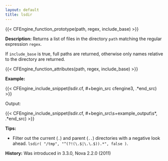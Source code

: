 ```yaml
---
layout: default
title: lsdir
---
```


{{< CFEngine_function_prototype(path, regex, include_base) >}}

**Description:** Returns a list of files in the directory `path` matching the regular expression `regex`.

If `include_base` is true, full paths are returned, otherwise only names
relative to the directory are returned.

{{< CFEngine_function_attributes(path, regex, include_base) >}}

**Example:**

{{< CFEngine_include_snippet(lsdir.cf, #\+begin_src cfengine3, .*end_src) >}}

Output:

{{< CFEngine_include_snippet(lsdir.cf, #\+begin_src\s+example_output\s*, .*end_src) >}}

**Tips:**

- Filter out the current (`.`) and parent (`..`) directories with a
  negative look ahead. `lsdir( "/tmp", "^(?!(\.$|\.\.$)).*", false )`.

**History:** Was introduced in 3.3.0, Nova 2.2.0 (2011)
